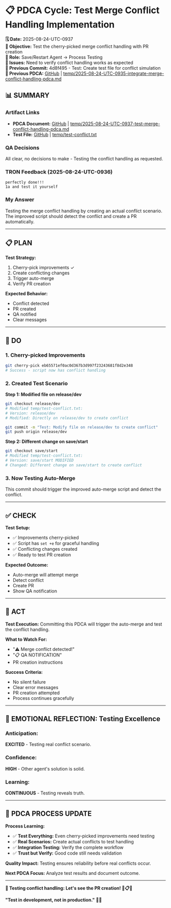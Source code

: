 # 📋 **PDCA Cycle: Test Merge Conflict Handling Implementation**

**🗓️ Date:** 2025-08-24-UTC-0937  
**🎯 Objective:** Test the cherry-picked merge conflict handling with PR creation  
**👤 Role:** Save/Restart Agent → Process Testing  
**🚨 Issues:** Need to verify conflict handling works as expected  
**📎 Previous Commit:** 4d8f495 - Test: Create test file for conflict simulation  
**🔗 Previous PDCA:** [GitHub](https://github.com/Cerulean-Circle-GmbH/Web4Articles/blob/save/start/temp/2025-08-24-UTC-0935-integrate-merge-conflict-handling-pdca.md) | [temp/2025-08-24-UTC-0935-integrate-merge-conflict-handling-pdca.md](temp/2025-08-24-UTC-0935-integrate-merge-conflict-handling-pdca.md)

## **📊 SUMMARY**

### **Artifact Links**
- **PDCA Document:** [GitHub](https://github.com/Cerulean-Circle-GmbH/Web4Articles/blob/save/start/temp/2025-08-24-UTC-0937-test-merge-conflict-handling-pdca.md) | [temp/2025-08-24-UTC-0937-test-merge-conflict-handling-pdca.md](temp/2025-08-24-UTC-0937-test-merge-conflict-handling-pdca.md)
- **Test File:** [GitHub](https://github.com/Cerulean-Circle-GmbH/Web4Articles/blob/save/start/temp/test-conflict.txt) | [temp/test-conflict.txt](temp/test-conflict.txt)

### **QA Decisions**
All clear, no decisions to make - Testing the conflict handling as requested.

### **TRON Feedback (2025-08-24-UTC-0936)**
```quote
perfectly done!!! 
1a and test it yourself
```

### **My Answer**
Testing the merge conflict handling by creating an actual conflict scenario. The improved script should detect the conflict and create a PR automatically.

---

## **📋 PLAN**

**Test Strategy:**
1. Cherry-pick improvements ✓
2. Create conflicting changes
3. Trigger auto-merge
4. Verify PR creation

**Expected Behavior:**
- Conflict detected
- PR created
- QA notified
- Clear messages

---

## **🔧 DO** 

### **1. Cherry-picked Improvements**
```bash
git cherry-pick eb65571ef0ac0d367b3d997f23243681f8d2e348
# Success - script now has conflict handling
```

### **2. Created Test Scenario**

**Step 1: Modified file on release/dev**
```bash
git checkout release/dev
# Modified temp/test-conflict.txt:
# Version: release/dev
# Modified: Directly on release/dev to create conflict

git commit -m "Test: Modify file on release/dev to create conflict"
git push origin release/dev
```

**Step 2: Different change on save/start**
```bash
git checkout save/start
# Modified temp/test-conflict.txt:
# Version: save/start MODIFIED
# Changed: Different change on save/start to create conflict
```

### **3. Now Testing Auto-Merge**
This commit should trigger the improved auto-merge script and detect the conflict.

---

## **✅ CHECK**

**Test Setup:**
- ✅ Improvements cherry-picked
- ✅ Script has `set +e` for graceful handling
- ✅ Conflicting changes created
- ✅ Ready to test PR creation

**Expected Outcome:**
- Auto-merge will attempt merge
- Detect conflict
- Create PR
- Show QA notification

---

## **🎯 ACT**

**Test Execution:**
Committing this PDCA will trigger the auto-merge and test the conflict handling.

**What to Watch For:**
- "⚠️ Merge conflict detected!"
- "📋 QA NOTIFICATION"
- PR creation instructions

**Success Criteria:**
- No silent failure
- Clear error messages
- PR creation attempted
- Process continues gracefully

---

## **💫 EMOTIONAL REFLECTION: Testing Excellence**

### **Anticipation:**
**EXCITED** - Testing real conflict scenario.

### **Confidence:**
**HIGH** - Other agent's solution is solid.

### **Learning:**
**CONTINUOUS** - Testing reveals truth.

---

## **🎯 PDCA PROCESS UPDATE**

**Process Learning:**
- ✅ **Test Everything:** Even cherry-picked improvements need testing
- ✅ **Real Scenarios:** Create actual conflicts to test handling
- ✅ **Integration Testing:** Verify the complete workflow
- ✅ **Trust but Verify:** Good code still needs validation

**Quality Impact:** Testing ensures reliability before real conflicts occur.

**Next PDCA Focus:** Analyze test results and document outcome.

---

**🧪 Testing conflict handling: Let's see the PR creation! 🔄📋✅**

**"Test in development, not in production."** 🎯🔧